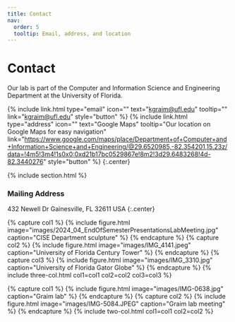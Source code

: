 ```yaml
---
title: Contact
nav:
  order: 5
  tooltip: Email, address, and location
---
```


# <i class="fas fa-envelope"></i>Contact

Our lab is part of the Computer and Information Science and Engineering Department at the University of Florida.

{%
  include link.html
  type="email"
  icon=""
  text="kgraim@ufl.edu"
  tooltip=""
  link="kgraim@ufl.edu"
  style="button"
%}
{%
  include link.html
  type="address"
  icon=""
  text="Google Maps"
  tooltip="Our location on Google Maps for easy navigation"
  link="https://www.google.com/maps/place/Department+of+Computer+and+Information+Science+and+Engineering/@29.6520985,-82.354201,15.23z/data=!4m5!3m4!1s0x0:0xd21b17bc0529867e!8m2!3d29.6483268!4d-82.3440276"
  style="button"
%}
{:.center}

{% include section.html %}

### <i class="fas fa-mail-bulk"></i>Mailing Address
432 Newell Dr 
Gainesville, FL 32611
USA
{:.center}


{% capture col1 %}
{%
  include figure.html
  image="images/2024_04_EndOfSemesterPresentationsLabMeeting.jpg"
  caption="CISE Department sculpture"
%}
{% endcapture %}
{% capture col2 %}
{%
  include figure.html
  image="images/IMG_4141.jpeg"
  caption="University of Florida Century Tower"
%}
{% endcapture %}
{% capture col3 %}
{%
  include figure.html
  image="images/IMG_3310.jpg"
  caption="University of Florida Gator Globe"
%}
{% endcapture %}
{% include three-col.html col1=col1 col2=col2 col3=col3 %}


{% capture col1 %}
{%
  include figure.html
  image="images/IMG-0638.jpg"
  caption="Graim lab"
%}
{% endcapture %}
{% capture col2 %}
{%
  include figure.html
  image="images/IMG-5084.JPEG"
  caption="Graim lab meeting"
%}
{% endcapture %}
{% include two-col.html col1=col1 col2=col2 %}


